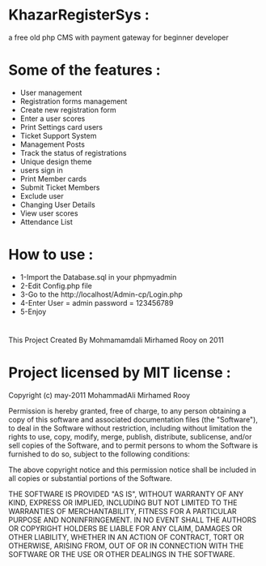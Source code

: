 # KhazarRegisterSys :
a free old php CMS with payment gateway for beginner developer

# Some of the features :
* User management
* Registration forms management
* Create new registration form
* Enter a user scores
* Print Settings card users
* Ticket Support System
* Management Posts
* Track the status of registrations
* Unique design theme
* users sign in
* Print Member cards
* Submit Ticket Members
* Exclude user
* Changing User Details
* View user scores
* Attendance List

# How to use :
* 1-Import the Database.sql in your phpmyadmin
* 2-Edit Config.php file
* 3-Go to the http://localhost/Admin-cp/Login.php 
* 4-Enter User = admin password = 123456789
* 5-Enjoy

#
This Project Created By Mohmamamdali Mirhamed Rooy on 2011
#

# Project licensed by MIT license :

Copyright (c) may-2011 MohammadAli Mirhamed Rooy

Permission is hereby granted, free of charge, to any person obtaining a copy
of this software and associated documentation files (the "Software"), to deal
in the Software without restriction, including without limitation the rights
to use, copy, modify, merge, publish, distribute, sublicense, and/or sell
copies of the Software, and to permit persons to whom the Software is
furnished to do so, subject to the following conditions:

The above copyright notice and this permission notice shall be included in all
copies or substantial portions of the Software.

THE SOFTWARE IS PROVIDED "AS IS", WITHOUT WARRANTY OF ANY KIND, EXPRESS OR
IMPLIED, INCLUDING BUT NOT LIMITED TO THE WARRANTIES OF MERCHANTABILITY,
FITNESS FOR A PARTICULAR PURPOSE AND NONINFRINGEMENT. IN NO EVENT SHALL THE
AUTHORS OR COPYRIGHT HOLDERS BE LIABLE FOR ANY CLAIM, DAMAGES OR OTHER
LIABILITY, WHETHER IN AN ACTION OF CONTRACT, TORT OR OTHERWISE, ARISING FROM,
OUT OF OR IN CONNECTION WITH THE SOFTWARE OR THE USE OR OTHER DEALINGS IN THE
SOFTWARE.
